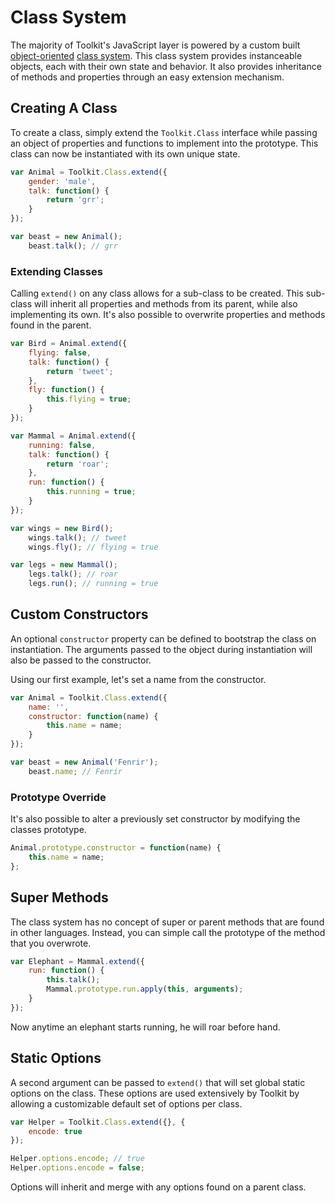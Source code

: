 # Class System #

The majority of Toolkit's JavaScript layer is powered by a custom built
[object-oriented](http://en.wikipedia.org/wiki/Object-oriented_programming)
[class system](http://en.wikipedia.org/wiki/Class_%28computer_programming%29).
This class system provides instanceable objects, each with their own state and behavior. It also provides
inheritance of methods and properties through an easy extension mechanism.

## Creating A Class ##

To create a class, simply extend the `Toolkit.Class` interface while passing an object of properties and functions
to implement into the prototype. This class can now be instantiated with its own unique state.

```javascript
var Animal = Toolkit.Class.extend({
    gender: 'male',
    talk: function() {
        return 'grr';
    }
});

var beast = new Animal();
    beast.talk(); // grr
```

### Extending Classes ###

Calling `extend()` on any class allows for a sub-class to be created. This sub-class will inherit all
properties and methods from its parent, while also implementing its own. It's also possible to overwrite
properties and methods found in the parent.

```javascript
var Bird = Animal.extend({
    flying: false,
    talk: function() {
        return 'tweet';
    },
    fly: function() {
        this.flying = true;
    }
});

var Mammal = Animal.extend({
    running: false,
    talk: function() {
        return 'roar';
    },
    run: function() {
        this.running = true;
    }
});

var wings = new Bird();
    wings.talk(); // tweet
    wings.fly(); // flying = true

var legs = new Mammal();
    legs.talk(); // roar
    legs.run(); // running = true
```

## Custom Constructors ##

An optional `constructor` property can be defined to bootstrap the class on instantiation.
The arguments passed to the object during instantiation will also be passed to the constructor.

Using our first example, let's set a name from the constructor.

```javascript
var Animal = Toolkit.Class.extend({
    name: '',
    constructor: function(name) {
        this.name = name;
    }
});

var beast = new Animal('Fenrir');
    beast.name; // Fenrir
```

### Prototype Override ###

It's also possible to alter a previously set constructor by modifying the classes prototype.

```javascript
Animal.prototype.constructor = function(name) {
    this.name = name;
};
```

## Super Methods ##

The class system has no concept of super or parent methods that are found in other languages.
Instead, you can simple call the prototype of the method that you overwrote.

```javascript
var Elephant = Mammal.extend({
    run: function() {
        this.talk();
        Mammal.prototype.run.apply(this, arguments);
    }
});
```

Now anytime an elephant starts running, he will roar before hand.

## Static Options ##

A second argument can be passed to `extend()` that will set global static options on the class.
These options are used extensively by Toolkit by allowing a customizable default set of options per class.

```javascript
var Helper = Toolkit.Class.extend({}, {
    encode: true
});

Helper.options.encode; // true
Helper.options.encode = false;
```

<div class="notice is-info">
    Options will inherit and merge with any options found on a parent class.
</div>